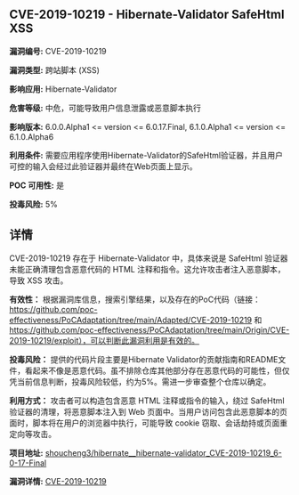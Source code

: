 ## CVE-2019-10219 - Hibernate-Validator SafeHtml XSS

**漏洞编号:** CVE-2019-10219

**漏洞类型:** 跨站脚本 (XSS)

**影响应用:** Hibernate-Validator

**危害等级:** 中危，可能导致用户信息泄露或恶意脚本执行

**影响版本:** 6.0.0.Alpha1 <= version <= 6.0.17.Final, 6.1.0.Alpha1 <= version <= 6.1.0.Alpha6

**利用条件:** 需要应用程序使用Hibernate-Validator的SafeHtml验证器，并且用户可控的输入会经过此验证器并最终在Web页面上显示。

**POC 可用性:** 是

**投毒风险:** 5%

## 详情

CVE-2019-10219 存在于 Hibernate-Validator 中，具体来说是 SafeHtml 验证器未能正确清理包含恶意代码的 HTML 注释和指令。这允许攻击者注入恶意脚本，导致 XSS 攻击。

**有效性：**
根据漏洞库信息，搜索引擎结果，以及存在的PoC代码（链接：https://github.com/poc-effectiveness/PoCAdaptation/tree/main/Adapted/CVE-2019-10219 和 https://github.com/poc-effectiveness/PoCAdaptation/tree/main/Origin/CVE-2019-10219/exploit），可以判断此漏洞利用是有效的。

**投毒风险：**
提供的代码片段主要是Hibernate Validator的贡献指南和README文件，看起来不像是恶意代码。虽不排除仓库其他部分存在恶意代码的可能性，但仅凭当前信息判断，投毒风险较低，约为5%。需进一步审查整个仓库以确定。

**利用方式：**
攻击者可以构造包含恶意 HTML 注释或指令的输入，绕过 SafeHtml 验证器的清理，将恶意脚本注入到 Web 页面中。当用户访问包含此恶意脚本的页面时，脚本将在用户的浏览器中执行，可能导致 cookie 窃取、会话劫持或页面重定向等攻击。

**项目地址:** [shoucheng3/hibernate__hibernate-validator_CVE-2019-10219_6-0-17-Final](https://github.com/shoucheng3/hibernate__hibernate-validator_CVE-2019-10219_6-0-17-Final)

**漏洞详情:** [CVE-2019-10219](https://nvd.nist.gov/vuln/detail/CVE-2019-10219)